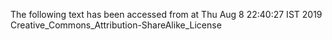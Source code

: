 The following text has been accessed from at Thu Aug 8 22:40:27 IST 2019
Creative_Commons_Attribution-ShareAlike_License
